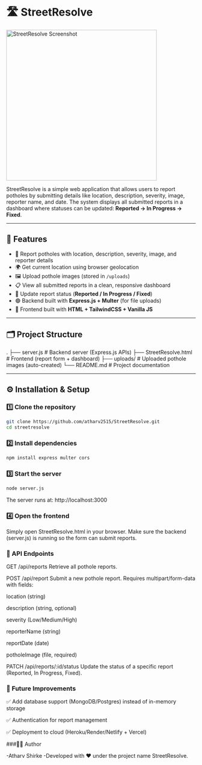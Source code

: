 <p align="center">
  <h1>🛣️ StreetResolve</h1>
  <img src="path/to/your-image.png" alt="StreetResolve Screenshot" width="400"/>
</p>

StreetResolve is a simple web application that allows users to report potholes by submitting details like location, description, severity, image, reporter name, and date. The system displays all submitted reports in a dashboard where statuses can be updated: **Reported → In Progress → Fixed**.

---

## 🚀 Features

- 📍 Report potholes with location, description, severity, image, and reporter details
- 🌍 Get current location using browser geolocation
- 🖼️ Upload pothole images (stored in `/uploads`)
- 📋 View all submitted reports in a clean, responsive dashboard
- 🔄 Update report status (**Reported / In Progress / Fixed**)
- 🟢 Backend built with **Express.js + Multer** (for file uploads)
- 🎨 Frontend built with **HTML + TailwindCSS + Vanilla JS**

---

## 🗂️ Project Structure

.
├── server.js # Backend server (Express.js APIs)
├── StreetResolve.html # Frontend (report form + dashboard)
├── uploads/ # Uploaded pothole images (auto-created)
└── README.md # Project documentation



---

## ⚙️ Installation & Setup

### 1️⃣ Clone the repository

```bash
git clone https://github.com/atharv2515/StreetResolve.git
cd streetresolve
```

### 2️⃣ Install dependencies
```bash
npm install express multer cors
```

### 3️⃣ Start the server
```bash
node server.js
```

The server runs at: http://localhost:3000

### 4️⃣ Open the frontend

Simply open StreetResolve.html in your browser.
Make sure the backend (server.js) is running so the form can submit reports.

### 📡 API Endpoints

GET /api/reports
Retrieve all pothole reports.

POST /api/report
Submit a new pothole report.
Requires multipart/form-data with fields:

location (string)

description (string, optional)

severity (Low/Medium/High)

reporterName (string)

reportDate (date)

potholeImage (file, required)

PATCH /api/reports/:id/status
Update the status of a specific report (Reported, In Progress, Fixed).

### 📌 Future Improvements

✅ Add database support (MongoDB/Postgres) instead of in-memory storage

✅ Authentication for report management

✅ Deployment to cloud (Heroku/Render/Netlify + Vercel)

###👨‍💻 Author

-Atharv Shirke
-Developed with ❤️ under the project name StreetResolve.
